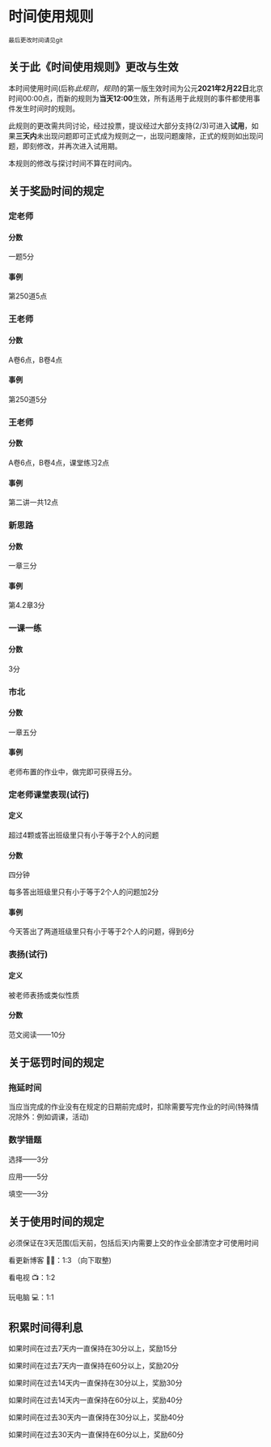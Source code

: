# 时间使用规则

<small>最后更改时间请见git</small>

## 关于此《时间使用规则》更改与生效

本时间使用时间(后称*此规则*，*规则*)的第一版生效时间为公元**2021年2月22日**北京时间00:00点，而新的规则为**当天12:00**生效，所有适用于此规则的事件都使用事件发生时间时的规则。

此规则的更改需共同讨论，经过投票，提议经过大部分支持(2/3)可进入**试用**，如果**三天内**未出现问题即可正式成为规则之一，出现问题废除，正式的规则如出现问题，即刻修改，并再次进入试用期。

本规则的修改与探讨时间不算在时间内。


## 关于奖励时间的规定

### 定老师

#### 分数

一题5分

#### 事例

第250道5点

### 王老师

#### 分数

A卷6点，B卷4点

#### 事例

第250道5分

### 王老师

#### 分数

A卷6点，B卷4点，课堂练习2点

#### 事例

第二讲一共12点

### 新思路

#### 分数

一章三分

#### 事例

第4.2章3分

### 一课一练

#### 分数

3分

### 市北

#### 分数

一章五分

#### 事例

老师布置的作业中，做完即可获得五分。

### 定老师课堂表现(试行)

#### 定义

超过4颗或答出班级里只有小于等于2个人的问题

#### 分数

四分钟

每多答出班级里只有小于等于2个人的问题加2分

#### 事例

今天答出了两道班级里只有小于等于2个人的问题，得到6分

### 表扬(试行)

#### 定义

被老师表扬或类似性质

#### 分数

范文阅读——10分

## 关于惩罚时间的规定

### 拖延时间

当应当完成的作业没有在规定的日期前完成时，扣除需要写完作业的时间(特殊情况除外：例如调课，活动)

### 数学错题

选择——3分

应用——5分

填空——3分

## 关于使用时间的规定

必须保证在3天范围(后天前，包括后天)内需要上交的作业全部清空才可使用时间

看更新博客 ✍🏼：1:3 （向下取整)

看电视 📺：1:2

玩电脑 💻：1:1



## 积累时间得利息

如果时间在过去7天内一直保持在30分以上，奖励15分

如果时间在过去7天内一直保持在60分以上，奖励20分

如果时间在过去14天内一直保持在30分以上，奖励30分

如果时间在过去14天内一直保持在60分以上，奖励40分

如果时间在过去30天内一直保持在30分以上，奖励40分

如果时间在过去30天内一直保持在60分以上，奖励60分